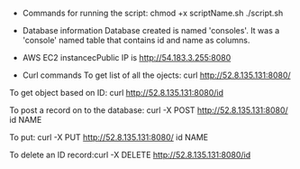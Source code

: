 
* Commands for running the script: 
chmod +x scriptName.sh
./script.sh



* Database information
Database created is named 'consoles'. It was a 'console' named table that contains id and name as columns. 


* AWS EC2 instancecPublic IP is http://54.183.3.255:8080

* Curl commands
To get list of all the ojects: curl http://52.8.135.131:8080/ 

To get object based on ID: curl http://52.8.135.131:8080/id 

To post a record on to the database: curl -X POST http://52.8.135.131:8080/ id NAME

To put: curl -X PUT http://52.8.135.131:8080/ id NAME

To delete an ID record:curl -X DELETE http://52.8.135.131:8080/id



